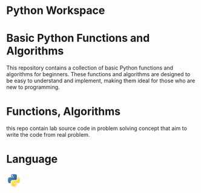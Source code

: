 # Python Workspace
 
# Basic Python Functions and Algorithms
This repository contains a collection of basic Python functions and algorithms for beginners. These functions and algorithms are designed to be easy to understand and implement, making them ideal for those who are new to programming.

# Functions, Algorithms
this repo contain lab source code in problem solving concept that aim to write the code from real problem.
# Language
<a href="https://www.python.org" target="_blank" rel="noreferrer"> <img src="https://raw.githubusercontent.com/devicons/devicon/master/icons/python/python-original.svg" alt="python" width="40" height="40"/> </a> 
